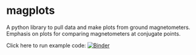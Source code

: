 # magplots
A python library to pull data and make plots from ground magnetometers. Emphasis on plots for comparing magnetometers at conjugate points.

Click here to run example code: [![Binder](https://mybinder.org/badge_logo.svg)](https://mybinder.org/v2/gh/KCollins/magplots/HEAD?labpath=Examples.ipynb)
